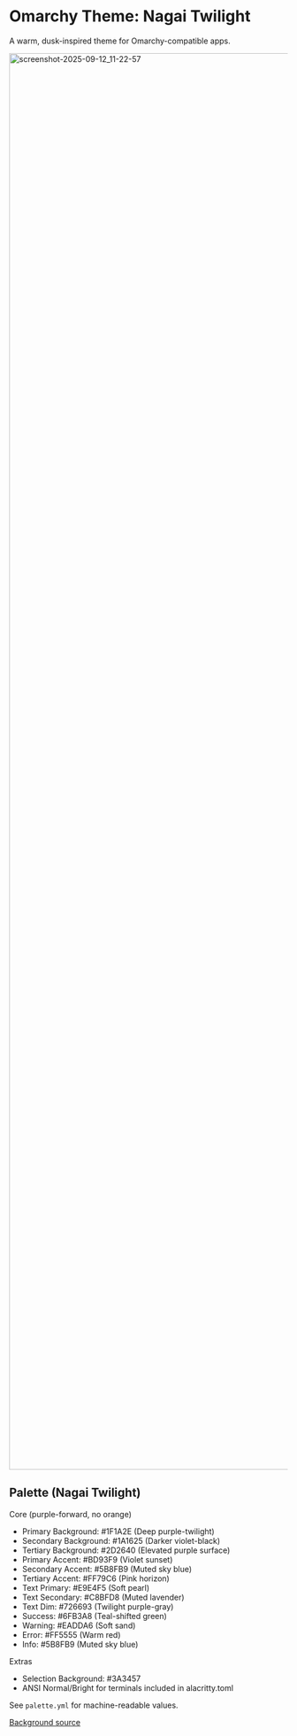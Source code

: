 # Omarchy Theme: Nagai Twilight

A warm, dusk-inspired theme for Omarchy-compatible apps.

<img width="3840" height="2560" alt="screenshot-2025-09-12_11-22-57" src="https://github.com/user-attachments/assets/38e4bdb7-5893-4174-a0d0-c8f25ab07937" />

## Palette (Nagai Twilight)

Core (purple-forward, no orange)
- Primary Background:   #1F1A2E (Deep purple-twilight)
- Secondary Background: #1A1625 (Darker violet-black)
- Tertiary Background:  #2D2640 (Elevated purple surface)
- Primary Accent:       #BD93F9 (Violet sunset)
- Secondary Accent:     #5B8FB9 (Muted sky blue)
- Tertiary Accent:      #FF79C6 (Pink horizon)
- Text Primary:         #E9E4F5 (Soft pearl)
- Text Secondary:       #C8BFD8 (Muted lavender)
- Text Dim:             #726693 (Twilight purple-gray)
- Success:              #6FB3A8 (Teal-shifted green)
- Warning:              #EADDA6 (Soft sand)
- Error:                #FF5555 (Warm red)
- Info:                 #5B8FB9 (Muted sky blue)

Extras
- Selection Background: #3A3457
- ANSI Normal/Bright for terminals included in alacritty.toml

See `palette.yml` for machine-readable values.

[Background source](https://www.reddit.com/r/wallpaper/comments/14v0vis/pacific_breeze_2_by_hiroshi_nagai_3840x2160/) 
